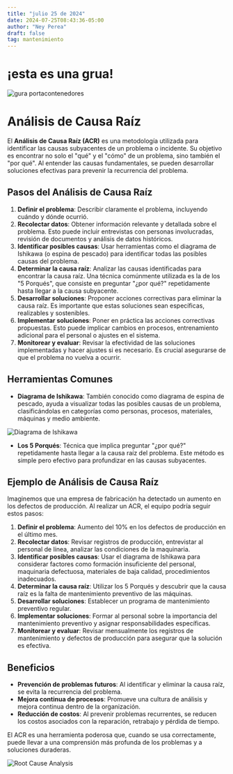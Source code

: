 ```yaml
---
title: "julio 25 de 2024"
date: 2024-07-25T08:43:36-05:00
author: "Ney Perea"
draft: false
tag: mantenimiento
---
```



# ¡esta es una grua!


![gura portacontenedores](https://p.turbosquid.com/ts-thumb/Ge/OiuMgf/AxXjsPTC/01/jpg/1556641375/2220x1200/fit_q99/44d55b074bd81a267f07c035a3230c445590836c/01.jpg)


# Análisis de Causa Raíz

El **Análisis de Causa Raíz (ACR)** es una metodología utilizada para identificar las causas subyacentes de un problema o incidente. Su objetivo es encontrar no solo el "qué" y el "cómo" de un problema, sino también el "por qué". Al entender las causas fundamentales, se pueden desarrollar soluciones efectivas para prevenir la recurrencia del problema.

## Pasos del Análisis de Causa Raíz

1. **Definir el problema**: Describir claramente el problema, incluyendo cuándo y dónde ocurrió.
2. **Recolectar datos**: Obtener información relevante y detallada sobre el problema. Esto puede incluir entrevistas con personas involucradas, revisión de documentos y análisis de datos históricos.
3. **Identificar posibles causas**: Usar herramientas como el diagrama de Ishikawa (o espina de pescado) para identificar todas las posibles causas del problema.
4. **Determinar la causa raíz**: Analizar las causas identificadas para encontrar la causa raíz. Una técnica comúnmente utilizada es la de los "5 Porqués", que consiste en preguntar "¿por qué?" repetidamente hasta llegar a la causa subyacente.
5. **Desarrollar soluciones**: Proponer acciones correctivas para eliminar la causa raíz. Es importante que estas soluciones sean específicas, realizables y sostenibles.
6. **Implementar soluciones**: Poner en práctica las acciones correctivas propuestas. Esto puede implicar cambios en procesos, entrenamiento adicional para el personal o ajustes en el sistema.
7. **Monitorear y evaluar**: Revisar la efectividad de las soluciones implementadas y hacer ajustes si es necesario. Es crucial asegurarse de que el problema no vuelva a ocurrir.

## Herramientas Comunes

- **Diagrama de Ishikawa**: También conocido como diagrama de espina de pescado, ayuda a visualizar todas las posibles causas de un problema, clasificándolas en categorías como personas, procesos, materiales, máquinas y medio ambiente.

![Diagrama de Ishikawa](https://upload.wikimedia.org/wikipedia/commons/thumb/3/33/Ishikawa_Fishbone_Diagram.svg/1200px-Ishikawa_Fishbone_Diagram.svg.png)

- **Los 5 Porqués**: Técnica que implica preguntar "¿por qué?" repetidamente hasta llegar a la causa raíz del problema. Este método es simple pero efectivo para profundizar en las causas subyacentes.

## Ejemplo de Análisis de Causa Raíz

Imaginemos que una empresa de fabricación ha detectado un aumento en los defectos de producción. Al realizar un ACR, el equipo podría seguir estos pasos:

1. **Definir el problema**: Aumento del 10% en los defectos de producción en el último mes.
2. **Recolectar datos**: Revisar registros de producción, entrevistar al personal de línea, analizar las condiciones de la maquinaria.
3. **Identificar posibles causas**: Usar el diagrama de Ishikawa para considerar factores como formación insuficiente del personal, maquinaria defectuosa, materiales de baja calidad, procedimientos inadecuados.
4. **Determinar la causa raíz**: Utilizar los 5 Porqués y descubrir que la causa raíz es la falta de mantenimiento preventivo de las máquinas.
5. **Desarrollar soluciones**: Establecer un programa de mantenimiento preventivo regular.
6. **Implementar soluciones**: Formar al personal sobre la importancia del mantenimiento preventivo y asignar responsabilidades específicas.
7. **Monitorear y evaluar**: Revisar mensualmente los registros de mantenimiento y defectos de producción para asegurar que la solución es efectiva.

## Beneficios

- **Prevención de problemas futuros**: Al identificar y eliminar la causa raíz, se evita la recurrencia del problema.
- **Mejora continua de procesos**: Promueve una cultura de análisis y mejora continua dentro de la organización.
- **Reducción de costos**: Al prevenir problemas recurrentes, se reducen los costos asociados con la reparación, retrabajo y pérdida de tiempo.

El ACR es una herramienta poderosa que, cuando se usa correctamente, puede llevar a una comprensión más profunda de los problemas y a soluciones duraderas.

![Root Cause Analysis](https://upload.wikimedia.org/wikipedia/commons/thumb/7/76/Root_Cause_Analysis_Fishbone_Diagram.svg/1200px-Root_Cause_Analysis_Fishbone_Diagram.svg.png)


